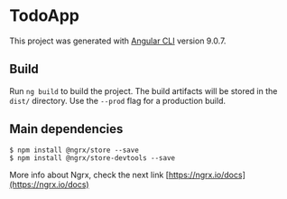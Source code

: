 # TodoApp

This project was generated with [Angular CLI](https://github.com/angular/angular-cli) version 9.0.7.

## Build

Run `ng build` to build the project. The build artifacts will be stored in the `dist/` directory. Use the `--prod` flag for a production build.

## Main dependencies
```
$ npm install @ngrx/store --save
$ npm install @ngrx/store-devtools --save
```

More info about Ngrx, check the next link [https://ngrx.io/docs](https://ngrx.io/docs)
